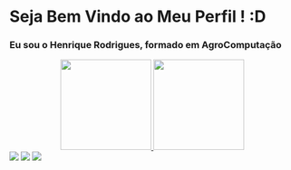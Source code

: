 # Seja Bem Vindo ao Meu Perfil ! :D
### Eu sou o Henrique Rodrigues, formado em AgroComputação 


<div align="center">
  <a href="https://github.com/SdRHenrique">
  <img height="160em" src="https://github-readme-stats.vercel.app/api?username=SdRHenrique&show_icons=true&theme=merko&include_all_commits=true&count_private=true"/>
  <img height="160em" src="https://github-readme-stats.vercel.app/api/top-langs/?username=SdRHenrique&layout=compact&langs_count=7&theme=merko"/>
</div>

  <div> 
  <a href="https://instagram.com/euqri" target="_blank"><img src="https://img.shields.io/badge/-Instagram-%23E4405F?style=for-the-badge&logo=instagram&logoColor=white" target="_blank"></a>
  <a href = "mailto:henrique.rodriguesdos19@gmail.com"><img src="https://img.shields.io/badge/-Gmail-%23333?style=for-the-badge&logo=gmail&logoColor=white" target="_blank"></a>
  <a href="https://www.linkedin.com/in/henrique-rodrigues-2a9618119/" target="_blank"><img src="https://img.shields.io/badge/-LinkedIn-%230077B5?style=for-the-badge&logo=linkedin&logoColor=white" target="_blank"></a> 

